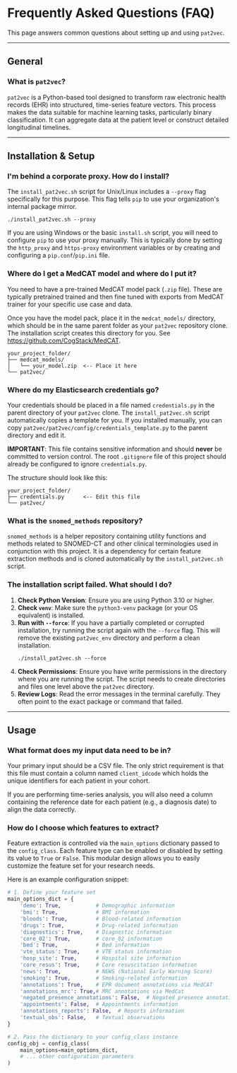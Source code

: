 # Frequently Asked Questions (FAQ)

This page answers common questions about setting up and using `pat2vec`.

---

## General

### What is `pat2vec`?

`pat2vec` is a Python-based tool designed to transform raw electronic health records (EHR) into structured, time-series feature vectors. This process makes the data suitable for machine learning tasks, particularly binary classification. It can aggregate data at the patient level or construct detailed longitudinal timelines.

---

## Installation & Setup

### I'm behind a corporate proxy. How do I install?

The `install_pat2vec.sh` script for Unix/Linux includes a `--proxy` flag specifically for this purpose. This flag tells `pip` to use your organization's internal package mirror.

```shell
./install_pat2vec.sh --proxy
```

If you are using Windows or the basic `install.sh` script, you will need to configure `pip` to use your proxy manually. This is typically done by setting the `http_proxy` and `https-proxy` environment variables or by creating and configuring a `pip.conf`/`pip.ini` file.

### Where do I get a MedCAT model and where do I put it?

You need to have a pre-trained MedCAT model pack (`.zip` file). These are typically pretrained trained and then fine tuned with exports from MedCAT trainer for your specific use case and data.

Once you have the model pack, place it in the `medcat_models/` directory, which should be in the same parent folder as your `pat2vec` repository clone. The installation script creates this directory for you. See https://github.com/CogStack/MedCAT.

```
your_project_folder/
├── medcat_models/
│   └── your_model.zip  <-- Place it here
└── pat2vec/
```

### Where do my Elasticsearch credentials go?

Your credentials should be placed in a file named `credentials.py` in the parent directory of your `pat2vec` clone. The `install_pat2vec.sh` script automatically copies a template for you. If you installed manually, you can copy `pat2vec/pat2vec/config/credentials_template.py` to the parent directory and edit it.

**IMPORTANT**: This file contains sensitive information and should **never** be committed to version control. The root `.gitignore` file of this project should already be configured to ignore `credentials.py`.

The structure should look like this:
```
your_project_folder/
├── credentials.py      <-- Edit this file
└── pat2vec/
```

### What is the `snomed_methods` repository?

`snomed_methods` is a helper repository containing utility functions and methods related to SNOMED-CT and other clinical terminologies used in conjunction with this project. It is a dependency for certain feature extraction methods and is cloned automatically by the `install_pat2vec.sh` script.

### The installation script failed. What should I do?

1.  **Check Python Version**: Ensure you are using Python 3.10 or higher.
2.  **Check `venv`**: Make sure the `python3-venv` package (or your OS equivalent) is installed.
3.  **Run with `--force`**: If you have a partially completed or corrupted installation, try running the script again with the `--force` flag. This will remove the existing `pat2vec_env` directory and perform a clean installation.
    ```shell
    ./install_pat2vec.sh --force
    ```
4.  **Check Permissions**: Ensure you have write permissions in the directory where you are running the script. The script needs to create directories and files one level above the `pat2vec` directory.
5.  **Review Logs**: Read the error messages in the terminal carefully. They often point to the exact package or command that failed.

---

## Usage

### What format does my input data need to be in?

Your primary input should be a CSV file. The only strict requirement is that this file must contain a column named `client_idcode` which holds the unique identifiers for each patient in your cohort.

If you are performing time-series analysis, you will also need a column containing the reference date for each patient (e.g., a diagnosis date) to align the data correctly.

### How do I choose which features to extract?

Feature extraction is controlled via the `main_options` dictionary passed to the `config_class`. Each feature type can be enabled or disabled by setting its value to `True` or `False`. This modular design allows you to easily customize the feature set for your research needs.

Here is an example configuration snippet:
```python
# 1. Define your feature set
main_options_dict = {
    'demo': True,           # Demographic information
    'bmi': True,            # BMI information
    'bloods': True,         # Blood-related information
    'drugs': True,          # Drug-related information
    'diagnostics': True,    # Diagnostic information
    'core_02': True,        # core_02 information
    'bed': True,            # Bed information
    'vte_status': True,     # VTE status information
    'hosp_site': True,      # Hospital site information
    'core_resus': True,     # Core resuscitation information
    'news': True,           # NEWS (National Early Warning Score)
    'smoking': True,        # Smoking-related information
    'annotations': True,    # EPR document annotations via MedCAT
    'annotations_mrc': True,# MRC annotations via MedCat
    'negated_presence_annotations': False,  # Negated presence annotations
    'appointments': False,  # Appointments information
    'annotations_reports': False,  # Reports information
    'textual_obs': False,   # Textual observations
}

# 2. Pass the dictionary to your config_class instance
config_obj = config_class(
    main_options=main_options_dict,
    # ... other configuration parameters
)
```
